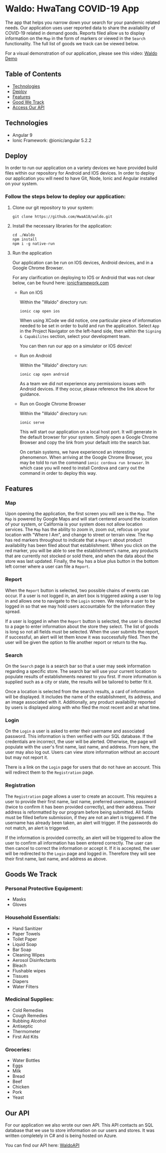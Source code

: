 # Waldo: HwaTang COVID-19  App
The app that helps you narrow down your search for your pandemic related needs. Our application uses user reported data to share the availability of COVID-19 related in demand goods. Reports filed allow us to display information on the `Map` in the form of markers or viewed in the `Search` functionality. The full list of goods we track can be viewed below.  

For a visual demonstration of our application, please see this video:
[Waldo Demo](https://youtu.be/qqXvjzSxkVk)

## Table of Contents
* [Technologies](#technologies)
* [Deploy](#deploy)
* [Features](#features)
* [Good We Track](#goods-we-track)
* [Access Our API](#our-api)
## Technologies
* Angular 9
* Ionic Framework: @ionic/angular 5.2.2
## Deploy
In order to run our application on a variety devices we have provided build files within our repository for Android and IOS devices. In order to deploy our application you will need to have Git, Node, Ionic and Angular installed on your system. 

### Follow the steps below to deploy our application:

1. Clone our git repository to your system:
    ```
    git clone https://github.com/HwaA18/waldo.git
    ```
2. Install the necessary libraries for the application:
    ```
    cd ./Waldo
    npm install
    npm i -g native-run
    ```
3. Run the application

    Our application can be run on IOS devices, Android devices, and in a Google Chrome Browser. 
    
    For any clarification on deploying to IOS or Android that was not clear below, can be found here: [ionicframework.com](https://ionicframework.com/docs/angular/your-first-app/6-deploying-mobile)

    * Run on IOS

        Within the "Waldo" directory run:
        ```
        ionic cap open ios
        ```
        When using XCode we did notice, one particular piece of information needed to be set in order to build and run the application. Select `App` in the Project Navigator on the left-hand side, then within the `Signing & Capabilites` section, select your development team. 

        You can then run our app on a simulator or IOS device!
    * Run on Android

        Within the "Waldo" directory run:
        ```
        ionic cap open android
        ```
        As a team we did not experience any permissions issues with Android devices. If they occur, please reference the link above for guidance.
    * Run on Google Chrome Browser

        Within the "Waldo" directory run:
        ```
        ionic serve
        ```
        This will start our application on a local host port. It will generate in the default browser for your system. Simply open a Google Chrome Browser and copy the link from your default into the search bar. 

        On certain systems, we have experienced an interesting phenomenon. When arriving at the Google Chrome Browser, you may be told to run the command `ionic cordova run browser`. In which case you will need to install Cordova and carry out the command in order to deploy this way. 

## Features
### Map
Upon opening the application, the first screen you will see is the `Map`. The `Map` is powered by Google Maps and will start centered around the location of your system, or California is your system does not allow location services. The `Map` has the ability to zoom in, zoom out, refocus on your location with "Where I Am", and change to street or terrain view. The `Map` has red markers throughout to indicate that a `Report` about product availability has been filed about that establishment. When you click on the red marker, you will be able to see the establishment's name, any products that are currently not stocked or sold there, and when the data about the store was last updated. Finally, the `Map` has a blue plus button in the bottom left corner where a user can file a `Report`.

### Report 
When the `Report` button is selected, two possible chains of events can occur. If a user is not logged in, an alert box is triggered asking a user to log in and allows one to navigate to the `Login` screen. We require a user to be logged in so that we may hold users accountable for the information they spread. 

If a user is logged in when the `Report` button is selected, the user is directed to a page to enter information about the store they select. The list of goods is long so not all fields must be selected. When the user submits the report, if successful, an alert will let them know it was successfully filed. Then the user will be given the option to file another report or return to the `Map`.

### Search
On the `Search` page is a search bar so that a user may seek information regarding a specific store. The search bar will use your current location to populate results of establishments nearest to you first. If more information is supplied such as a city or state, the results will be tailored to better fit it. 

Once a location is selected from the search results, a card of information will be displayed. It includes the name of the establishment, its address, and an image associated with it. Additionally, any product availability reported by users is displayed along with who filed the most recent and at what time. 

### Login
On the `Login` a user is asked to enter their username and associated password. This information is then verified with our SQL database. If the credentials are incorrect, the user will be alerted. Otherwise, the page will populate with the user's first name, last name, and address. From here, the user may also log out. Users can view store information without an account but may not report it. 

There is a link on the `Login` page for users that do not have an account. This will redirect them to the `Registration` page. 

### Registration
The `Registration` page allows a user to create an account. This requires a user to provide their first name, last name, preferred username, password (twice to confirm it has been provided correctly), and their address. Their address is reformatted by our program before being submitted. All fields must be filled before submission, if they are not an alert is triggered. If the username has already been taken, an alert will trigger. If the passwords do not match, an alert is triggered. 

If the information is provided correctly, an alert will be triggered to allow the user to confirm all information has been entered correctly. The user can then cancel to correct the information or accept it. If it is accepted, the user will be redirected to the `Login` page and logged in. Therefore they will see their first name, last name, and address as above. 

## Goods We Track
### Personal Protective Equipment:

* Masks
* Gloves

### Household Essentials:

* Hand Sanitizer
* Paper Towels
* Toilet Paper
* Liquid Soap 
* Bar Soap
* Cleaning Wipes
* Aerosol Disinfectants
* Bleach
* Flushable wipes
* Tissues
* Diapers
* Water Filters

### Medicinal Supplies:

* Cold Remedies
* Cough Remedies
* Rubbing Alcohol
* Antiseptic
* Thermometer
* First Aid Kits

### Groceries:
* Water Bottles
* Eggs
* Milk
* Bread
* Beef
* Chicken
* Pork
* Yeast

## Our API
For our application we also wrote our own API. This API contacts an SQL database that we use to store information on our users and stores. It was written completely in C# and is being hosted on Azure.

You can find our API here: [WaldoAPI](https://github.com/HwaA18/WaldoAPI)
